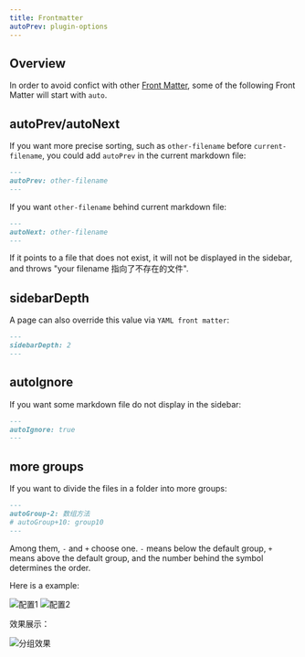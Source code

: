 ```yaml
---
title: Frontmatter
autoPrev: plugin-options
---
```


## Overview

In order to avoid confict with other [Front Matter](https://vuepress.vuejs.org/guide/frontmatter.html#alternative-frontmatter-formats), some of the following Front Matter will start with `auto`.



## autoPrev/autoNext

If you want more precise sorting, such as `other-filename` before `current-filename`, you could add `autoPrev` in the current markdown file:

```md
---
autoPrev: other-filename
---
```

If you want `other-filename` behind current markdown file:

```md
---
autoNext: other-filename
---
```

If it points to a file that does not exist, it will not be displayed in the sidebar, and throws "your filename 指向了不存在的文件".



## sidebarDepth

A page can also override this value via `YAML front matter`:

```md
---
sidebarDepth: 2
---
```



## autoIgnore

If you want some markdown  file do not display in the sidebar:

```md
---
autoIgnore: true
---
```



## more groups

If you want to divide the files in a folder into more groups:

```md
---
autoGroup-2: 数组方法
# autoGroup+10: group10
---
```

Among them, `-` and `+` choose one. `-` means below the default group, `+` means above the default group, and the number behind the symbol determines the order. 

Here is a example:

<img :src="$withBase('/assets/group-config-demo1.png')" alt="配置1">

<img :src="$withBase('/assets/group-config-demo2.png')" alt="配置2">

效果展示：

<img :src="$withBase('/assets/group-config-effect.png')" alt="分组效果">

